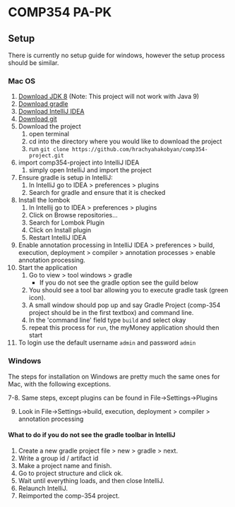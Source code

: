 # COMP354 PA-PK

## Setup

There is currently no setup guide for windows, however the setup process should be similar.

### Mac OS
1. [Download JDK 8](http://www.oracle.com/technetwork/java/javase/downloads/jdk8-downloads-2133151.html) (Note: This project will not work with Java 9)
2. [Download gradle](https://gradle.org/install/)
3. [Download IntelliJ IDEA](https://www.jetbrains.com/idea/download/#section=mac)
4. [Download git](https://git-scm.com/download/mac)
5. Download the project
   1. open terminal
   2. cd into the directory where you would like to download the project
   3. run `git clone https://github.com/hrachyahakobyan/comp354-project.git`
6. import comp354-project into IntelliJ IDEA
   1. simply open IntelliJ and import the project
7. Ensure gradle is setup in IntelliJ:
   1. In IntelliJ go to IDEA > preferences > plugins
   2. Search for gradle and ensure that it is checked
8. Install the lombok
   1. In Intellij go to IDEA > preferences > plugins
   2. Click on Browse repositories...
   3. Search for Lombok Plugin
   4. Click on Install plugin
   5. Restart IntelliJ IDEA
9. Enable annotation processing in IntelliJ
IDEA > preferences > build, execution, deployment > compiler > annotation processes > enable annotation processing.
10.	Start the application
    1. Go to view > tool windows > gradle 
       * If you do not see the gradle option see the guild below
    2. You should see a tool bar allowing you to execute gradle task (green icon).
    3. A small window should pop up and say Gradle Project (comp-354 project should be in the first textbox) and command line.
    4. In the 'command line' field type `build` and select okay
    5. repeat this process for `run`, the myMoney application should then start
11.	To login use the default username `admin` and password `admin`

### Windows
The steps for installation on Windows are pretty much the same ones for Mac, with
the following exceptions.

7-8. Same steps, except plugins can be found in File->Settings->Plugins

9. Look in File->Settings->build, execution, deployment > compiler > annotation processing

#### What to do if you do not see the gradle toolbar in IntelliJ
1. Create a new gradle project  file > new > gradle > next.
2. Write a group id / artifact id
3. Make a project name and finish.
4. Go to project structure and click ok.
5. Wait until everything loads, and then close IntelliJ.
6. Relaunch IntelliJ.
7. Reimported the comp-354 project.
